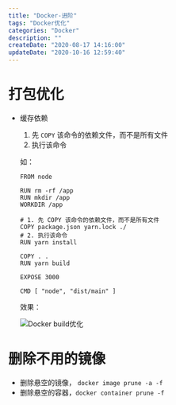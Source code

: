```yaml
---
title: "Docker-进阶"
tags: "Docker优化"
categories: "Docker"
description: ""
createDate: "2020-08-17 14:16:00"
updateDate: "2020-10-16 12:59:40"
---
```



# 打包优化

- 缓存依赖

  1. 先 `COPY` 该命令的依赖文件，而不是所有文件
  2. 执行该命令

  如：

  ```shell
  FROM node
  
  RUN rm -rf /app
  RUN mkdir /app
  WORKDIR /app
  
  # 1. 先 COPY 该命令的依赖文件，而不是所有文件
  COPY package.json yarn.lock ./
  # 2. 执行该命令
  RUN yarn install
  
  COPY . .
  RUN yarn build
  
  EXPOSE 3000
  
  CMD [ "node", "dist/main" ]
  ```

  效果：

  ![Docker build优化](https://mrrsblog.oss-cn-shanghai.aliyuncs.com/docker_build_0.png)

# 删除不用的镜像

- 删除悬空的镜像， `docker image prune -a -f`
- 删除悬空的容器，`docker container prune -f`